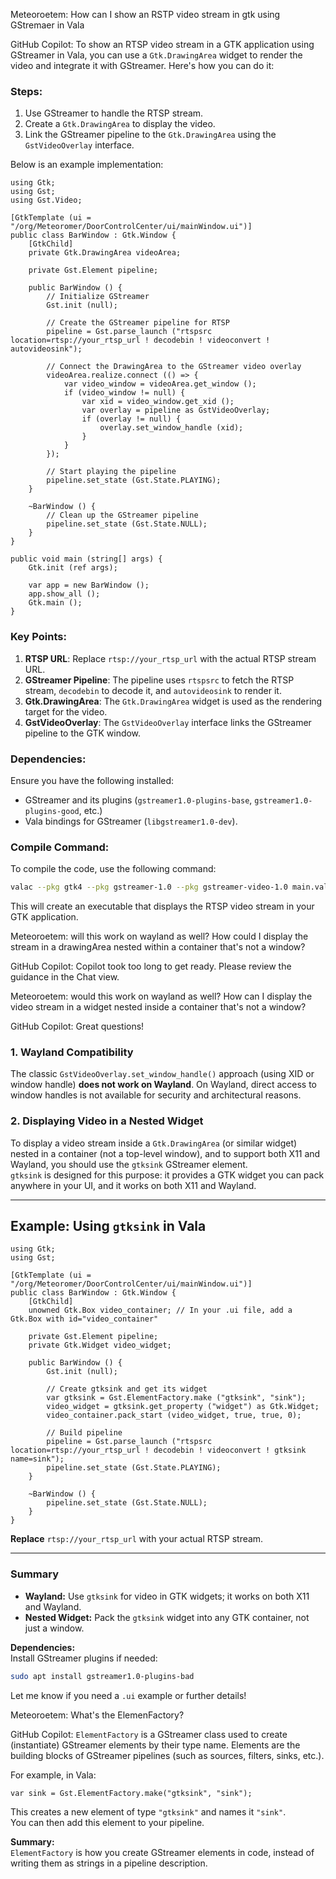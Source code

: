 Meteoroetem: How can I show an RSTP video stream in gtk using GStremaer in Vala

GitHub Copilot: To show an RTSP video stream in a GTK application using GStreamer in Vala, you can use a `Gtk.DrawingArea` widget to render the video and integrate it with GStreamer. Here's how you can do it:

### Steps:
1. Use GStreamer to handle the RTSP stream.
2. Create a `Gtk.DrawingArea` to display the video.
3. Link the GStreamer pipeline to the `Gtk.DrawingArea` using the `GstVideoOverlay` interface.

Below is an example implementation:

```vala
using Gtk;
using Gst;
using Gst.Video;

[GtkTemplate (ui = "/org/Meteoromer/DoorControlCenter/ui/mainWindow.ui")]
public class BarWindow : Gtk.Window {
	[GtkChild]
	private Gtk.DrawingArea videoArea;

	private Gst.Element pipeline;

	public BarWindow () {
		// Initialize GStreamer
		Gst.init (null);

		// Create the GStreamer pipeline for RTSP
		pipeline = Gst.parse_launch ("rtspsrc location=rtsp://your_rtsp_url ! decodebin ! videoconvert ! autovideosink");

		// Connect the DrawingArea to the GStreamer video overlay
		videoArea.realize.connect (() => {
			var video_window = videoArea.get_window ();
			if (video_window != null) {
				var xid = video_window.get_xid ();
				var overlay = pipeline as GstVideoOverlay;
				if (overlay != null) {
					overlay.set_window_handle (xid);
				}
			}
		});

		// Start playing the pipeline
		pipeline.set_state (Gst.State.PLAYING);
	}

	~BarWindow () {
		// Clean up the GStreamer pipeline
		pipeline.set_state (Gst.State.NULL);
	}
}

public void main (string[] args) {
	Gtk.init (ref args);

	var app = new BarWindow ();
	app.show_all ();
	Gtk.main ();
}
```

### Key Points:
1. **RTSP URL**: Replace `rtsp://your_rtsp_url` with the actual RTSP stream URL.
2. **GStreamer Pipeline**: The pipeline uses `rtspsrc` to fetch the RTSP stream, `decodebin` to decode it, and `autovideosink` to render it.
3. **Gtk.DrawingArea**: The `Gtk.DrawingArea` widget is used as the rendering target for the video.
4. **GstVideoOverlay**: The `GstVideoOverlay` interface links the GStreamer pipeline to the GTK window.

### Dependencies:
Ensure you have the following installed:
- GStreamer and its plugins (`gstreamer1.0-plugins-base`, `gstreamer1.0-plugins-good`, etc.)
- Vala bindings for GStreamer (`libgstreamer1.0-dev`).

### Compile Command:
To compile the code, use the following command:
```bash
valac --pkg gtk4 --pkg gstreamer-1.0 --pkg gstreamer-video-1.0 main.vala
```

This will create an executable that displays the RTSP video stream in your GTK application.

Meteoroetem: will this work on wayland as well? How could I display the stream in a drawingArea nested within a container that's not a window?

GitHub Copilot: Copilot took too long to get ready. Please review the guidance in the Chat view.

Meteoroetem: would this work on wayland as well? How can I display the video stream in a widget nested inside a container that's not a window?

GitHub Copilot: Great questions!

### 1. **Wayland Compatibility**

The classic `GstVideoOverlay.set_window_handle()` approach (using XID or window handle) **does not work on Wayland**. On Wayland, direct access to window handles is not available for security and architectural reasons.

### 2. **Displaying Video in a Nested Widget**

To display a video stream inside a `Gtk.DrawingArea` (or similar widget) nested in a container (not a top-level window), and to support both X11 and Wayland, you should use the `gtksink` GStreamer element.  
`gtksink` is designed for this purpose: it provides a GTK widget you can pack anywhere in your UI, and it works on both X11 and Wayland.

---

## Example: Using `gtksink` in Vala

```vala
using Gtk;
using Gst;

[GtkTemplate (ui = "/org/Meteoromer/DoorControlCenter/ui/mainWindow.ui")]
public class BarWindow : Gtk.Window {
	[GtkChild]
	unowned Gtk.Box video_container; // In your .ui file, add a Gtk.Box with id="video_container"

	private Gst.Element pipeline;
	private Gtk.Widget video_widget;

	public BarWindow () {
		Gst.init (null);

		// Create gtksink and get its widget
		var gtksink = Gst.ElementFactory.make ("gtksink", "sink");
		video_widget = gtksink.get_property ("widget") as Gtk.Widget;
		video_container.pack_start (video_widget, true, true, 0);

		// Build pipeline
		pipeline = Gst.parse_launch ("rtspsrc location=rtsp://your_rtsp_url ! decodebin ! videoconvert ! gtksink name=sink");
		pipeline.set_state (Gst.State.PLAYING);
	}

	~BarWindow () {
		pipeline.set_state (Gst.State.NULL);
	}
}
```

**Replace** `rtsp://your_rtsp_url` with your actual RTSP stream.

---

### **Summary**

- **Wayland:** Use `gtksink` for video in GTK widgets; it works on both X11 and Wayland.
- **Nested Widget:** Pack the `gtksink` widget into any GTK container, not just a window.

**Dependencies:**  
Install GStreamer plugins if needed:
```sh
sudo apt install gstreamer1.0-plugins-bad
```

Let me know if you need a `.ui` example or further details!

Meteoroetem: What's the ElemenFactory?

GitHub Copilot: `ElementFactory` is a GStreamer class used to create (instantiate) GStreamer elements by their type name. Elements are the building blocks of GStreamer pipelines (such as sources, filters, sinks, etc.).

For example, in Vala:
```vala
var sink = Gst.ElementFactory.make("gtksink", "sink");
```
This creates a new element of type `"gtksink"` and names it `"sink"`.  
You can then add this element to your pipeline.

**Summary:**  
`ElementFactory` is how you create GStreamer elements in code, instead of writing them as strings in a pipeline description.
